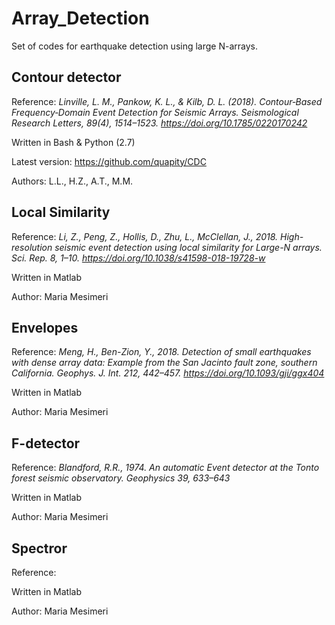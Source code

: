 # Array_Detection

Set of codes for earthquake detection using large N-arrays. 

## Contour detector
Reference: *Linville, L. M., Pankow, K. L., & Kilb, D. L. (2018). Contour‐Based Frequency‐Domain Event Detection for Seismic Arrays. Seismological Research Letters, 89(4), 1514–1523. https://doi.org/10.1785/0220170242*

Written in Bash & Python (2.7)

Latest version: https://github.com/quapity/CDC

Authors: L.L., H.Z., A.T., M.M.

## Local Similarity
Reference: *Li, Z., Peng, Z., Hollis, D., Zhu, L., McClellan, J., 2018. High-resolution seismic event detection using local similarity for Large-N arrays. Sci. Rep. 8, 1–10. https://doi.org/10.1038/s41598-018-19728-w*

Written in Matlab

Author: Maria Mesimeri

## Envelopes
Reference: *Meng, H., Ben-Zion, Y., 2018. Detection of small earthquakes with dense array data: Example from the San Jacinto fault zone, southern California. Geophys. J. Int. 212, 442–457. https://doi.org/10.1093/gji/ggx404*

Written in Matlab

Author: Maria Mesimeri

## F-detector
Reference: *Blandford, R.R., 1974. An automatic Event detector at the Tonto forest seismic observatory. Geophysics 39, 633–643*

Written in Matlab

Author: Maria Mesimeri

## Spectror
Reference: 

Written in Matlab

Author: Maria Mesimeri
